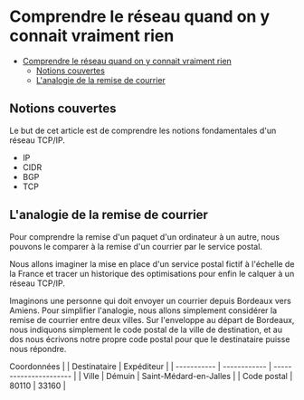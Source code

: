 # Comprendre le réseau quand on y connait vraiment rien

- [Comprendre le réseau quand on y connait vraiment rien](#comprendre-le-réseau-quand-on-y-connait-vraiment-rien)
  - [Notions couvertes](#notions-couvertes)
  - [L'analogie de la remise de courrier](#lanalogie-de-la-remise-de-courrier)

## Notions couvertes

Le but de cet article est de comprendre les notions fondamentales d'un réseau TCP/IP.

- IP
- CIDR
- BGP
- TCP

## L'analogie de la remise de courrier

Pour comprendre la remise d'un paquet d'un ordinateur à un autre, nous pouvons le comparer à la remise d'un courrier par le service postal.

Nous allons imaginer la mise en place d'un service postal fictif à l'échelle de la France et tracer un historique des optimisations pour enfin le calquer à un réseau TCP/IP.

Imaginons une personne qui doit envoyer un courrier depuis Bordeaux vers Amiens. Pour simplifier l'analogie, nous allons simplement considérer la remise de courrier entre deux villes. Sur l'enveloppe au départ de Bordeaux, nous indiquons simplement le code postal de la ville de destination, et au dos nous écrivons notre propre code postal pour que le destinataire puisse nous répondre.


Coordonnées
|             | Destinataire | Expéditeur             |
| ----------- | ------------ | ---------------------- |
| Ville       | Démuin       | Saint-Médard-en-Jalles |
| Code postal | 80110        | 33160                  |

